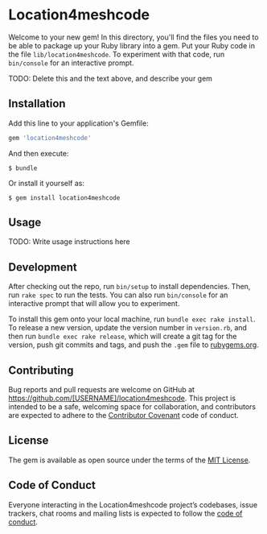 # Location4meshcode

Welcome to your new gem! In this directory, you'll find the files you need to be able to package up your Ruby library into a gem. Put your Ruby code in the file `lib/location4meshcode`. To experiment with that code, run `bin/console` for an interactive prompt.

TODO: Delete this and the text above, and describe your gem

## Installation

Add this line to your application's Gemfile:

```ruby
gem 'location4meshcode'
```

And then execute:

    $ bundle

Or install it yourself as:

    $ gem install location4meshcode

## Usage

TODO: Write usage instructions here

## Development

After checking out the repo, run `bin/setup` to install dependencies. Then, run `rake spec` to run the tests. You can also run `bin/console` for an interactive prompt that will allow you to experiment.

To install this gem onto your local machine, run `bundle exec rake install`. To release a new version, update the version number in `version.rb`, and then run `bundle exec rake release`, which will create a git tag for the version, push git commits and tags, and push the `.gem` file to [rubygems.org](https://rubygems.org).

## Contributing

Bug reports and pull requests are welcome on GitHub at https://github.com/[USERNAME]/location4meshcode. This project is intended to be a safe, welcoming space for collaboration, and contributors are expected to adhere to the [Contributor Covenant](http://contributor-covenant.org) code of conduct.

## License

The gem is available as open source under the terms of the [MIT License](https://opensource.org/licenses/MIT).

## Code of Conduct

Everyone interacting in the Location4meshcode project’s codebases, issue trackers, chat rooms and mailing lists is expected to follow the [code of conduct](https://github.com/[USERNAME]/location4meshcode/blob/master/CODE_OF_CONDUCT.md).
